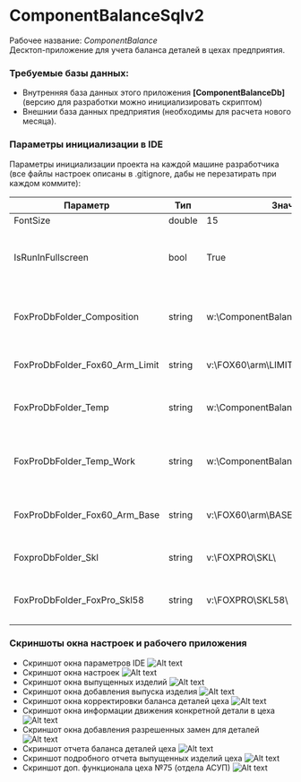 ﻿# ComponentBalanceSqlv2

Рабочее название: *ComponentBalance*  
Десктоп-приложение для учета баланса деталей в цехах предприятия.

### Требуемые базы данных:  
- Внутренняя база данных этого приложения **[ComponentBalanceDb]** (версию для разработки можно инициализировать скриптом)  
- Внешнии база данных предприятия (необходимы для расчета нового месяца).

### Параметры инициализации в IDE  
Параметры инициализации проекта на каждой машине разработчика (все файлы настроек описаны в .gitignore, дабы не перезатирать при каждом коммите): 

Параметр | Тип | Значение | Комментарий 
-------- | --- | -------- | -----------
FontSize               		| double | 15                   		| Размер шрифта
IsRunInFullscreen               | bool   | True                 		| Признак запуска приложения в полноэкранном режиме 
FoxProDbFolder_Composition      | string | w:\ComponentBalanceSqlv2\    	| Путь до таблиц с разрешенными заменами прошлых лет
FoxProDbFolder_Fox60_Arm_Limit  | string | v:\FOX60\arm\LIMIT\			| Путь до dbf таблиц лимиток предприятия 
FoxProDbFolder_Temp             | string | w:\ComponentBalanceSqlv2\Temp\   	| Путь до временных dbf таблиц приложения
FoxProDbFolder_Temp_Work        | string | w:\ComponentBalanceSqlv2\Temp\Work\  | Путь до временных вычислений в dbf таблицах приложения
FoxProDbFolder_Fox60_Arm_Base   | string | v:\FOX60\arm\BASE\    		| Путь до базовых dbf таблиц предприятия 
FoxproDbFolder_Skl              | string | v:\FOXPRO\SKL\       		| Путь до dbf таблиц складов предприятия 
FoxProDbFolder_FoxPro_Skl58     | string | v:\FOXPRO\SKL58\     		| Путь до dbf таблиц склада №58 предприятия


### Скриншоты окна настроек и рабочего приложения  

- Скриншот окна параметров IDE
![Alt text](_img/ide-config.PNG "Скриншот окна параметров IDE")  
- Скриншот окна настроек
![Alt text](_img/config.PNG "Скриншот окна настроек")  
- Скриншот окна выпущенных изделий
![Alt text](_img/app-screenshot-1.PNG "Скриншот приложения 1")  
- Скриншот окна добавления выпуска изделия
![Alt text](_img/app-screenshot-2.PNG "Скриншот приложения 2") 
- Скриншот окна корректировки баланса деталей цеха
![Alt text](_img/app-screenshot-3.PNG "Скриншот приложения 3")   
- Скриншот окна информации движения конкретной детали в цеха
![Alt text](_img/app-screenshot-4.PNG "Скриншот приложения 4")  
- Скриншот окна добавления разрешенных замен для деталей
![Alt text](_img/app-screenshot-5.PNG "Скриншот приложения 5")  
- Скриншот отчета баланса деталей цеха
![Alt text](_img/app-screenshot-6.PNG "Скриншот приложения 6")  
- Скриншот подробного отчета выпущенных изделий цеха
![Alt text](_img/app-screenshot-7.PNG "Скриншот приложения 7")  
- Скриншот доп. функционала цеха №75 (отдела АСУП)
![Alt text](_img/app-screenshot-8.PNG "Скриншот приложения 8")  
